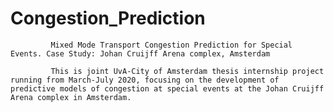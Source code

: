 # Congestion_Prediction
             Mixed Mode Transport Congestion Prediction for Special Events. Case Study: Johan Cruijff Arena complex, Amsterdam
             
             This is joint UvA-City of Amsterdam thesis internship project running from March-July 2020, focusing on the development of predictive models of congestion at special events at the Johan Cruijff Arena complex in Amsterdam.
